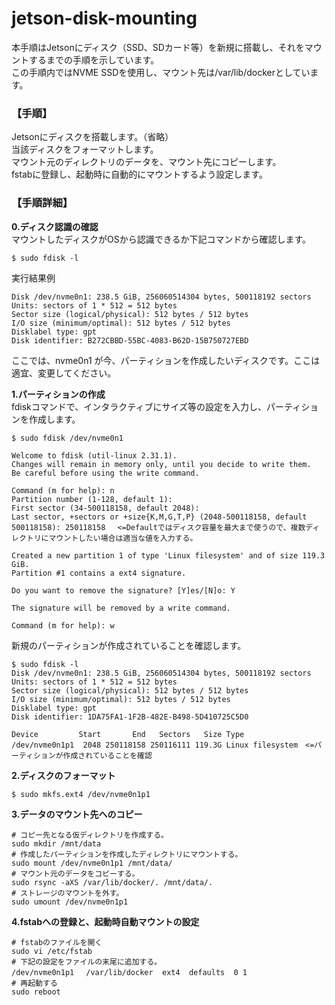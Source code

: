 # jetson-disk-mounting #
本手順はJetsonにディスク（SSD、SDカード等）を新規に搭載し、それをマウントするまでの手順を示しています。  
この手順内ではNVME SSDを使用し、マウント先は/var/lib/dockerとしています。

 
### **【手順】** 
Jetsonにディスクを搭載します。（省略）  
当該ディスクをフォーマットします。  
マウント元のディレクトリのデータを、マウント先にコピーします。  
fstabに登録し、起動時に自動的にマウントするよう設定します。  


### **【手順詳細】**  
**0.ディスク認識の確認**  
マウントしたディスクがOSから認識できるか下記コマンドから確認します。  

```
$ sudo fdisk -l
```

実行結果例  
```
Disk /dev/nvme0n1: 238.5 GiB, 256060514304 bytes, 500118192 sectors
Units: sectors of 1 * 512 = 512 bytes
Sector size (logical/physical): 512 bytes / 512 bytes
I/O size (minimum/optimal): 512 bytes / 512 bytes
Disklabel type: gpt
Disk identifier: B272CBBD-55BC-4083-B62D-15B750727EBD

```
 
ここでは、nvme0n1 が今、パーティションを作成したいディスクです。ここは適宜、変更してください。  

**1.パーティションの作成**  
fdiskコマンドで、インタラクティブにサイズ等の設定を入力し、パーティションを作成します。 

```
$ sudo fdisk /dev/nvme0n1

Welcome to fdisk (util-linux 2.31.1).
Changes will remain in memory only, until you decide to write them.
Be careful before using the write command.
```

```
Command (m for help): n
Partition number (1-128, default 1):
First sector (34-500118158, default 2048):
Last sector, +sectors or +size{K,M,G,T,P} (2048-500118158, default 500118158): 250118158　 <=Defaultではディスク容量を最大まで使うので、複数ディレクトリにマウントしたい場合は適当な値を入力する。

Created a new partition 1 of type 'Linux filesystem' and of size 119.3 GiB.
Partition #1 contains a ext4 signature.

Do you want to remove the signature? [Y]es/[N]o: Y

The signature will be removed by a write command.

Command (m for help): w
```

新規のパーティションが作成されていることを確認します。  
```
$ sudo fdisk -l
Disk /dev/nvme0n1: 238.5 GiB, 256060514304 bytes, 500118192 sectors
Units: sectors of 1 * 512 = 512 bytes
Sector size (logical/physical): 512 bytes / 512 bytes
I/O size (minimum/optimal): 512 bytes / 512 bytes
Disklabel type: gpt
Disk identifier: 1DA75FA1-1F2B-482E-B498-5D410725C5D0
```

```
Device         Start       End   Sectors   Size Type
/dev/nvme0n1p1  2048 250118158 250116111 119.3G Linux filesystem　<=パーティションが作成されていることを確認 
```
**2.ディスクのフォーマット**  
```
$ sudo mkfs.ext4 /dev/nvme0n1p1
```

**3.データのマウント先へのコピー**  
```
# コピー先となる仮ディレクトリを作成する。
sudo mkdir /mnt/data
# 作成したパーティションを作成したディレクトリにマウントする。
sudo mount /dev/nvme0n1p1 /mnt/data/
# マウント元のデータをコピーする。
sudo rsync -aXS /var/lib/docker/. /mnt/data/.
# ストレージのマウントを外す。
sudo umount /dev/nvme0n1p1
```
**4.fstabへの登録と、起動時自動マウントの設定**  
```
# fstabのファイルを開く
sudo vi /etc/fstab
# 下記の設定をファイルの末尾に追加する。
/dev/nvme0n1p1 　/var/lib/docker  ext4  defaults  0 1
# 再起動する
sudo reboot
```
